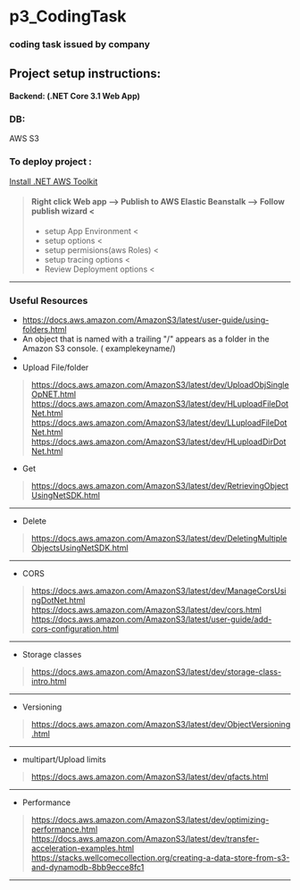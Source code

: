 # p3_CodingTask
### coding task issued by company

## Project setup instructions:

#### Backend: (.NET Core 3.1 Web App)

### DB:
AWS S3

### To deploy project :
[Install .NET AWS Toolkit](https://marketplace.visualstudio.com/items?itemName=AmazonWebServices.AWSToolkitforVisualStudio2017)

> #### Right click Web app --> Publish to AWS Elastic Beanstalk --> Follow publish wizard <
> * setup App Environment <
> * setup options <
> * setup permisions(aws Roles) <
> * setup tracing options <
> * Review Deployment options <
---

### Useful Resources

 * https://docs.aws.amazon.com/AmazonS3/latest/user-guide/using-folders.html
 * An object that is named with a trailing "/" appears as a folder in the Amazon S3 console. ( examplekeyname/)
 *
 * Upload File/folder
  >https://docs.aws.amazon.com/AmazonS3/latest/dev/UploadObjSingleOpNET.html
  >https://docs.aws.amazon.com/AmazonS3/latest/dev/HLuploadFileDotNet.html
  >https://docs.aws.amazon.com/AmazonS3/latest/dev/LLuploadFileDotNet.html
  >https://docs.aws.amazon.com/AmazonS3/latest/dev/HLuploadDirDotNet.html

 * Get
 >https://docs.aws.amazon.com/AmazonS3/latest/dev/RetrievingObjectUsingNetSDK.html
 ---
 * Delete
 >https://docs.aws.amazon.com/AmazonS3/latest/dev/DeletingMultipleObjectsUsingNetSDK.html
 ---
 * CORS
  >https://docs.aws.amazon.com/AmazonS3/latest/dev/ManageCorsUsingDotNet.html
  >https://docs.aws.amazon.com/AmazonS3/latest/dev/cors.html
  >https://docs.aws.amazon.com/AmazonS3/latest/user-guide/add-cors-configuration.html
  ---
 * Storage classes
  >https://docs.aws.amazon.com/AmazonS3/latest/dev/storage-class-intro.html
---
 * Versioning
  >https://docs.aws.amazon.com/AmazonS3/latest/dev/ObjectVersioning.html
---
 * multipart/Upload limits
  >https://docs.aws.amazon.com/AmazonS3/latest/dev/qfacts.html
 ---
 * Performance
  >https://docs.aws.amazon.com/AmazonS3/latest/dev/optimizing-performance.html
  >https://docs.aws.amazon.com/AmazonS3/latest/dev/transfer-acceleration-examples.html
  >https://stacks.wellcomecollection.org/creating-a-data-store-from-s3-and-dynamodb-8bb9ecce8fc1
---
